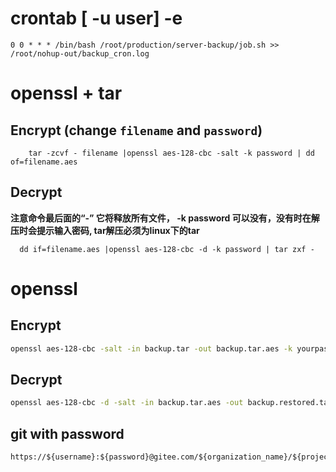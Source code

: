 # crontab [  -u user]  -e
```plain
0 0 * * * /bin/bash /root/production/server-backup/job.sh >> /root/nohup-out/backup_cron.log
```

# openssl + tar
## Encrypt (change `filename` and `password`)
```
    tar -zcvf - filename |openssl aes-128-cbc -salt -k password | dd of=filename.aes
```
## Decrypt
  **注意命令最后面的“-”  它将释放所有文件， -k password 可以没有，没有时在解压时会提示输入密码, tar解压必须为linux下的tar**
  
  ```
    dd if=filename.aes |openssl aes-128-cbc -d -k password | tar zxf -
  ```

# openssl 
## Encrypt
```bash
openssl aes-128-cbc -salt -in backup.tar -out backup.tar.aes -k yourpassword
```

## Decrypt
```bash
openssl aes-128-cbc -d -salt -in backup.tar.aes -out backup.restored.tar
```

## git with password
```plain
https://${username}:${password}@gitee.com/${organization_name}/${project_name}.git
```